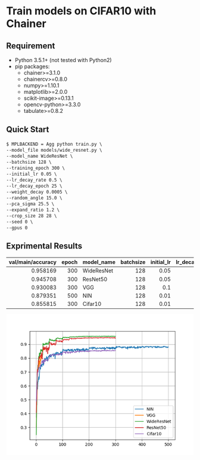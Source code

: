 # Train models on CIFAR10 with Chainer

## Requirement

- Python 3.5.1+ (not tested with Python2)
- pip packages:
    - chainer>=3.1.0
    - chainercv>=0.8.0
    - numpy>=1.10.1
    - matplotlib>=2.0.0
    - scikit-image>=0.13.1
    - opencv-python>=3.3.0
    - tabulate>=0.8.2

## Quick Start

```
$ MPLBACKEND = Agg python train.py \
--model_file models/wide_resnet.py \
--model_name WideResNet \
--batchsize 128 \
--training_epoch 300 \
--initial_lr 0.05 \
--lr_decay_rate 0.5 \
--lr_decay_epoch 25 \
--weight_decay 0.0005 \
--random_angle 15.0 \
--pca_sigma 25.5 \
--expand_ratio 1.2 \
--crop_size 28 28 \
--seed 0 \
--gpus 0 
```

## Exprimental Results

|   val/main/accuracy |   epoch | model_name   |   batchsize |   initial_lr |   lr_decay_rate |   lr_decay_epoch |   weight_decay |   random_angle |   pca_sigma |   expand_ratio | crop_size   |
|--------------------:|--------:|:-------------|------------:|-------------:|----------------:|-----------------:|---------------:|---------------:|------------:|---------------:|:------------|
|            0.958169 |     300 | WideResNet   |         128 |         0.05 |             0.5 |               25 |         0.0005 |             15 |        25.5 |            1.2 | [28, 28]    |
|            0.945708 |     300 | ResNet50     |         128 |         0.05 |             0.5 |               25 |         0.0005 |             15 |        25.5 |            1.2 | [28, 28]    |
|            0.930083 |     300 | VGG          |         128 |         0.1  |             0.5 |               30 |         0.0005 |             15 |        25.5 |            1.0 | [28, 28]    |
|            0.879351 |     500 | NIN          |         128 |         0.01 |             0.5 |              100 |         0.0005 |             15 |        25.5 |            1.2 | [28, 28]    |
|            0.855815 |     300 | Cifar10      |         128 |         0.01 |             0.5 |               50 |         0.0005 |             15 |        25.5 |            1.2 | [28, 28]    |

![](compare.png)